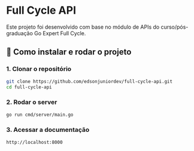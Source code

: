 # Full Cycle API

Este projeto foi desenvolvido com base no módulo de APIs do curso/pós-graduação Go Expert Full Cycle.

## 🚧 Como instalar e rodar o projeto

### 1. Clonar o repositório

```bash
git clone https://github.com/edsonjuniordev/full-cycle-api.git
cd full-cycle-api
```

### 2. Rodar o server

```bash
go run cmd/server/main.go
```

### 3. Acessar a documentação

```bash
http://localhost:8000
```